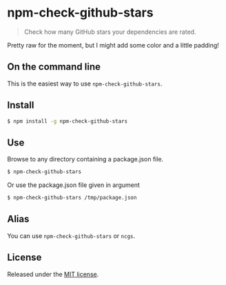 # npm-check-github-stars

> Check how many GitHub stars your dependencies are rated.

Pretty raw for the moment, but I might add some color and a little padding!

## On the command line

This is the easiest way to use `npm-check-github-stars`.

## Install

```bash
$ npm install -g npm-check-github-stars
```

## Use

Browse to any directory containing a package.json file.

```bash
$ npm-check-github-stars
```

Or use the package.json file given in argument

```bash
$ npm-check-github-stars /tmp/package.json
```

## Alias

You can use `npm-check-github-stars` or `ncgs`.

## License

Released under the [MIT license](https://tldrlegal.com/license/mit-license).
